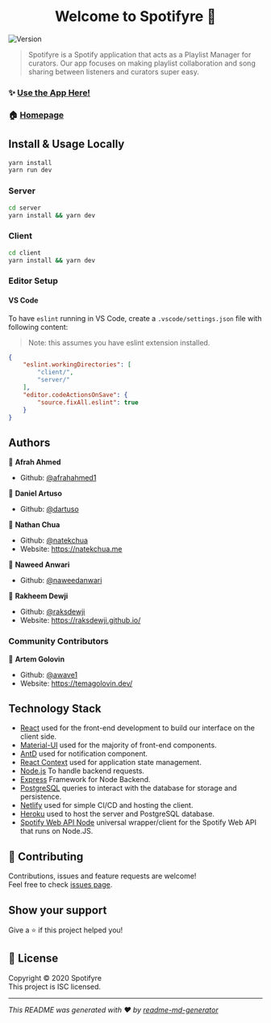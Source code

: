 <h1 align="center">Welcome to Spotifyre 👋</h1>
<p>
  <img alt="Version" src="https://img.shields.io/badge/version-1.0-blue.svg?cacheSeconds=2592000" />
</p>

> Spotifyre is a Spotify application that acts as a Playlist Manager for curators. Our app focuses on making playlist collaboration and song sharing between listeners and curators super easy.

### ✨ [Use the App Here!](https://spotifyre-manager.netlify.app/)

### 🏠 [Homepage](https://github.com/natekchua/Spotifyre#readme)

## Install & Usage Locally

```sh
yarn install
yarn run dev
```

### Server

```sh
cd server
yarn install && yarn dev
```

### Client

```sh
cd client
yarn install && yarn dev
```

### Editor Setup

#### VS Code

To have `eslint` running in VS Code, create a `.vscode/settings.json` file with following content:

> Note: this assumes you have eslint extension installed.

```json
{
    "eslint.workingDirectories": [
        "client/",
        "server/"
    ],
    "editor.codeActionsOnSave": {
        "source.fixAll.eslint": true
    }
}
```

## Authors

👤 **Afrah Ahmed**

- Github: [@afrahahmed1](https://github.com/afrahahmed1)

👤 **Daniel Artuso**

- Github: [@dartuso](https://github.com/dartuso)

👤 **Nathan Chua**

- Github: [@natekchua](https://github.com/natekchua)
- Website: https://natekchua.me

👤 **Naweed Anwari**

- Github: [@naweedanwari](https://github.com/naweedanwari)

👤 **Rakheem Dewji**

- Github: [@raksdewji](https://github.com/raksdewji)
- Website: https://raksdewji.github.io/

### Community Contributors

👤 **Artem Golovin**

- Github: [@awave1](https://github.com/awave1)
- Website: https://temagolovin.dev/

## Technology Stack

- [React](https://reactjs.org/) used for the front-end development to build our interface on the client side.
- [Material-UI](https://material-ui.com/) used for the majority of front-end components.
- [AntD](https://ant.design/) used for notification component.
- [React Context](https://reactjs.org/docs/context.html) used for application state management.
- [Node.js](https://nodejs.org/) To handle backend requests.
- [Express](https://expressjs.com/) Framework for Node Backend.
- [PostgreSQL](https://www.postgresql.org/) queries to interact with the database for storage and persistence.
- [Netlify](https://www.netlify.com/) used for simple CI/CD and hosting the client.
- [Heroku](https://heroku.com/) used to host the server and PostgreSQL database.
- [Spotify Web API Node](https://github.com/thelinmichael/spotify-web-api-node) universal wrapper/client for the Spotify Web API that runs on Node.JS.

## 🤝 Contributing

Contributions, issues and feature requests are welcome!<br />Feel free to check [issues page](https://github.com/natekchua/Spotifyre/issues).

## Show your support

Give a ⭐️ if this project helped you!

## 📝 License

Copyright © 2020 Spotifyre<br />
This project is ISC licensed.

---

_This README was generated with ❤️ by [readme-md-generator](https://github.com/kefranabg/readme-md-generator)_

